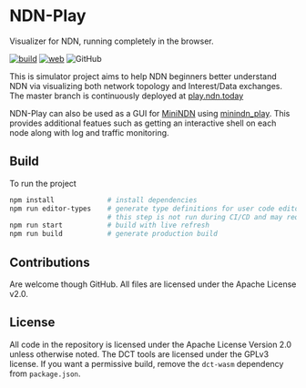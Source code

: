 # NDN-Play

Visualizer for NDN, running completely in the browser.

[![build](https://github.com/pulsejet/ndn-play/actions/workflows/build.yml/badge.svg)](https://github.com/pulsejet/ndn-play/actions/workflows/build.yml)
[![web](https://img.shields.io/badge/web-live-blue)](https://play.ndn.today)
![GitHub](https://img.shields.io/github/license/pulsejet/ndn-play)

This is simulator project aims to help NDN beginners better understand NDN via visualizing both network topology and Interest/Data exchanges. The master branch is continuously deployed at [play.ndn.today](https://play.ndn.today)

NDN-Play can also be used as a GUI for [MiniNDN](https://github.com/named-data/mini-ndn) using [minindn_play](https://github.com/pulsejet/minindn_play). This provides additional featues such as getting an interactive shell on each node along with log and traffic monitoring.

## Build

To run the project

```bash
npm install             # install dependencies
npm run editor-types    # generate type definitions for user code editor
                        # this step is not run during CI/CD and may require some manual patching
npm run start           # build with live refresh
npm run build           # generate production build
```

## Contributions

Are welcome though GitHub. All files are licensed under the Apache License v2.0.

## License

All code in the repository is licensed under the Apache License Version 2.0 unless otherwise noted.
The DCT tools are licensed under the GPLv3 license. If you want a permissive build, remove the `dct-wasm` dependency from `package.json`.
